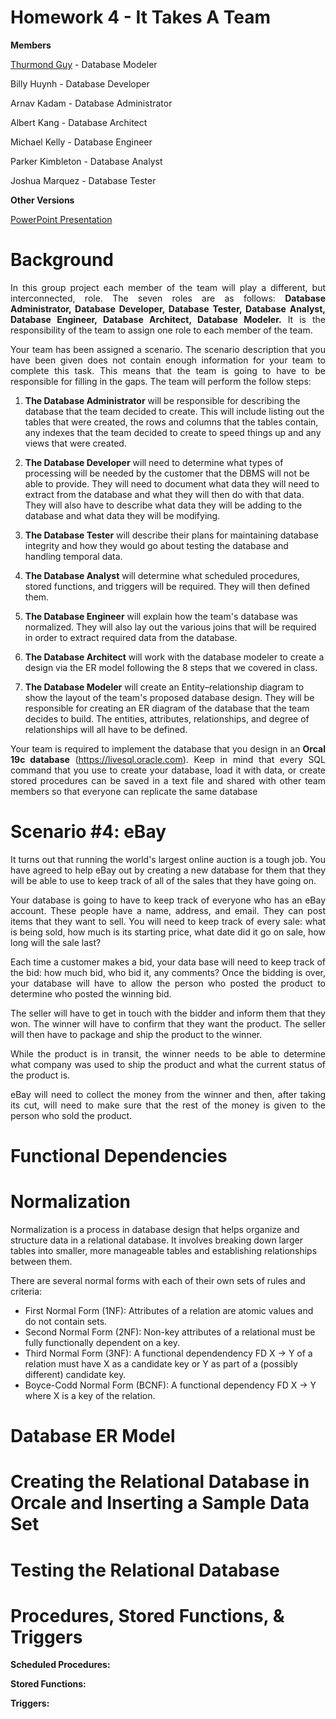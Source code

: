 # Homework 4 - It Takes A Team

<p><b>Members</b></p>
<p><a href="https://github.com/ThurmondGuy">Thurmond Guy</a> - Database Modeler</p>
<p>Billy Huynh - Database Developer </p>
<p>Arnav Kadam - Database Administrator</p>
<p>Albert Kang - Database Architect</p>
<p>Michael Kelly - Database Engineer</p>
<p>Parker Kimbleton - Database Analyst</p>
<p>Joshua Marquez - Database Tester</p>

<p><b>Other Versions</b></p>
<a href="https://usfedu-my.sharepoint.com/:p:/g/personal/tandrino_usf_edu/EarQ7FlqVn9Mpropt1UxpIgBlKjtdUmcHh4eJwpqoMGsRA?e=UQ702V"><p>PowerPoint Presentation</p></a>

# Background
<p align="justify">In this group project each member of the team will play a different, but interconnected, role. The seven 
roles are as follows: <b>Database Administrator, Database Developer, Database Tester, Database Analyst, 
Database Engineer, Database Architect, Database Modeler.</b> It is the responsibility of the team to assign one role to each member of the team.</p>

<p align="justify">Your team has been assigned a scenario. The scenario description that you have been given does not contain enough information for your team to complete this task. This means that the team is going to have to be responsible for filling in the gaps. The team will perform the follow steps:</p>

<ol type="1">
    <li>
        <p><b>The Database Administrator</b> will be responsible for describing the database that the team decided to create. This will include listing out the tables that were created, the rows and columns that the tables contain, any indexes that the team decided to create to speed things up and any views that were created.
        </p>
    </li>
    <li>
        <p><b>The Database Developer</b> will need to determine what types of processing will be needed by the customer that the DBMS will not be able to provide. They will need to document what data they will need to extract from the database and what they will then do with that data. They will also have to describe what data they will be adding to the database and what data they will be modifying.
        </p>
    </li>
    <li>
        <p><b>The Database Tester</b> will describe their plans for maintaining database integrity and how they would go about testing the database and handling temporal data.
        </p>
    </li>
    <li>
        <p><b>The Database Analyst</b> will determine what scheduled procedures, stored functions, and triggers will be required. They will then defined them.
        </p>
    </li>
    <li>
        <p><b>The Database Engineer</b> will explain how the team's database was normalized. They will also lay out the various joins that will be required in order to extract required data from the database.
        </p>
    </li>
    <li>
        <p><b>The Database Architect</b> will work with the database modeler to create a design via the ER model following the 8 steps that we covered in class. 
        </p>
    </li>
    <li>
        <p><b>The Database Modeler</b> will create an Entity–relationship diagram to show the layout of the team's proposed database design. They will be responsible for creating an ER diagram of the database that the team decides to build. The entities, attributes, relationships, and degree of relationships will all have to be defined. 
        </p>
    </li>
</ol>

<p align="justify">Your team is required to implement the database that you design in an <b>Orcal 19c database</b> (<a href="https://livesql.oracle.com">https://livesql.oracle.com</a>). Keep in mind that every SQL command that you use to create your database, load it with data, or create stored procedures can be saved in a text file and shared with other team members so that everyone can replicate the same database</p>

# Scenario #4: eBay

<p align="justify">It turns out that running the world's largest online auction is a tough job. You have agreed to help eBay out by creating a new database for them that they will be able to use to keep track of all of the sales that they have going on. </p>

<p align="justify">Your database is going to have to keep track of everyone who has an eBay account. These people have a name, address, and email. They can post items that they want to sell. You will need to keep track of every sale: what is being sold, how much is its starting price, what date did it go on sale, how long will the sale last?</p>

<p align="justify">Each time a customer makes a bid, your data base will need to keep track of the bid: how much bid, who bid it, any comments? Once the bidding is over, your database will have to allow the person who posted the product to determine who posted the winning bid. </p>

<p align="justify">The seller will have to get in touch with the bidder and inform them that they won. The winner will have to confirm that they want the product. The seller will then have to package and ship the 
product to the winner. </p>

<p align="justify">While the product is in transit, the winner needs to be able to determine what company was 
used to ship the product and what the current status of the product is.</p>

<p align="justify">eBay will need to collect the money from the winner and then, after taking its cut, will need to 
make sure that the rest of the money is given to the person who sold the product.</p>

# Functional Dependencies

# Normalization

<p>Normalization is a process in database design that helps organize and structure data in a relational database. It involves breaking down larger tables into smaller, more manageable tables and establishing relationships between them.</p>

<p>There are several normal forms with each of their own sets of rules and criteria:</p>

<ul>
    <li>First Normal Form (1NF): Attributes of a relation are atomic values and do not contain sets.</li>
    <li>Second Normal Form (2NF): Non-key attributes of a relational must be fully functionally dependent on a key.</li>
    <li>Third Normal Form (3NF): A functional dependendency FD X → Y of a relation must have X as a candidate key or Y as part of a (possibly different) candidate key.</li>
    <li>Boyce-Codd Normal Form (BCNF): A functional dependency FD X → Y where X is a key of the relation.</li>
</ul>

# Database ER Model

# Creating the Relational Database in Orcale and Inserting a Sample Data Set

# Testing the Relational Database 

# Procedures, Stored Functions, & Triggers

<p><b>Scheduled Procedures:</n></p>

<p><b>Stored Functions:</b></p>

<p><b>Triggers:</b></p>





